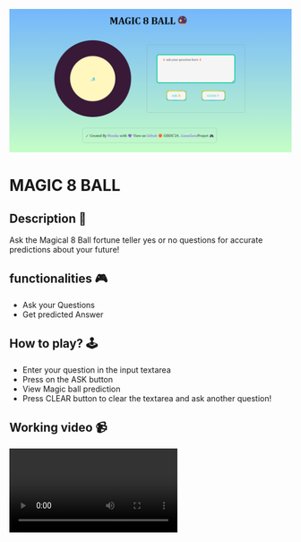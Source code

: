 ![alt preview image](./asset/Magic_8_ball.png)

# **MAGIC 8 BALL**

## **Description 📃**

Ask the Magical 8 Ball fortune teller yes or no questions for accurate predictions about your future!

## **functionalities 🎮**
- Ask your Questions
- Get predicted Answer

## **How to play? 🕹️**

- Enter your question in the input textarea
- Press on the ASK button
- View Magic ball prediction
- Press CLEAR button to clear the textarea and ask another question!

<!-- ## **Screenshots 📸** -->
<!-- ![image](url) -->

## **Working video 📹**

![video](./asset/Magic_8_ball.mp4)

<!-- add your working video over here -->
